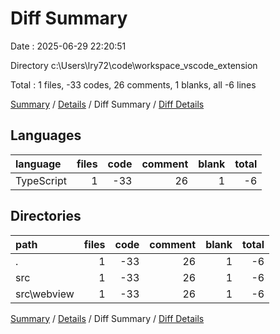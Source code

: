 # Diff Summary

Date : 2025-06-29 22:20:51

Directory c:\\Users\\lry72\\code\\workspace_vscode_extension

Total : 1 files,  -33 codes, 26 comments, 1 blanks, all -6 lines

[Summary](results.md) / [Details](details.md) / Diff Summary / [Diff Details](diff-details.md)

## Languages
| language | files | code | comment | blank | total |
| :--- | ---: | ---: | ---: | ---: | ---: |
| TypeScript | 1 | -33 | 26 | 1 | -6 |

## Directories
| path | files | code | comment | blank | total |
| :--- | ---: | ---: | ---: | ---: | ---: |
| . | 1 | -33 | 26 | 1 | -6 |
| src | 1 | -33 | 26 | 1 | -6 |
| src\\webview | 1 | -33 | 26 | 1 | -6 |

[Summary](results.md) / [Details](details.md) / Diff Summary / [Diff Details](diff-details.md)